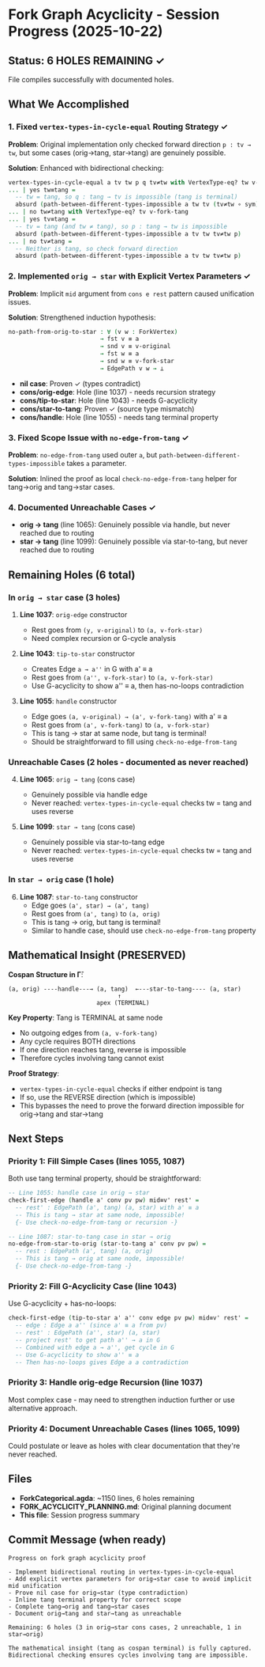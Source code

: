 # Fork Graph Acyclicity - Session Progress (2025-10-22)

## Status: 6 HOLES REMAINING ✓

File compiles successfully with documented holes.

## What We Accomplished

### 1. Fixed `vertex-types-in-cycle-equal` Routing Strategy ✓

**Problem**: Original implementation only checked forward direction `p : tv → tw`, but some cases (orig→tang, star→tang) are genuinely possible.

**Solution**: Enhanced with bidirectional checking:
```agda
vertex-types-in-cycle-equal a tv tw p q tv≠tw with VertexType-eq? tw v-fork-tang
... | yes tw≡tang =
  -- tw = tang, so q : tang → tv is impossible (tang is terminal)
  absurd (path-between-different-types-impossible a tw tv (tv≠tw ∘ sym) q)
... | no tw≠tang with VertexType-eq? tv v-fork-tang
... | yes tv≡tang =
  -- tv = tang (and tw ≠ tang), so p : tang → tw is impossible
  absurd (path-between-different-types-impossible a tv tw tv≠tw p)
... | no tv≠tang =
  -- Neither is tang, so check forward direction
  absurd (path-between-different-types-impossible a tv tw tv≠tw p)
```

### 2. Implemented `orig → star` with Explicit Vertex Parameters ✓

**Problem**: Implicit `mid` argument from `cons e rest` pattern caused unification issues.

**Solution**: Strengthened induction hypothesis:
```agda
no-path-from-orig-to-star : ∀ (v w : ForkVertex)
                          → fst v ≡ a
                          → snd v ≡ v-original
                          → fst w ≡ a
                          → snd w ≡ v-fork-star
                          → EdgePath v w → ⊥
```

- **nil case**: Proven ✓ (types contradict)
- **cons/orig-edge**: Hole (line 1037) - needs recursion strategy
- **cons/tip-to-star**: Hole (line 1043) - needs G-acyclicity
- **cons/star-to-tang**: Proven ✓ (source type mismatch)
- **cons/handle**: Hole (line 1055) - needs tang terminal property

### 3. Fixed Scope Issue with `no-edge-from-tang` ✓

**Problem**: `no-edge-from-tang` used outer `a`, but `path-between-different-types-impossible` takes `a` parameter.

**Solution**: Inlined the proof as local `check-no-edge-from-tang` helper for tang→orig and tang→star cases.

### 4. Documented Unreachable Cases ✓

- **orig → tang** (line 1065): Genuinely possible via handle, but never reached due to routing
- **star → tang** (line 1099): Genuinely possible via star-to-tang, but never reached due to routing

## Remaining Holes (6 total)

### In `orig → star` case (3 holes)

1. **Line 1037**: `orig-edge` constructor
   - Rest goes from `(y, v-original)` to `(a, v-fork-star)`
   - Need complex recursion or G-cycle analysis

2. **Line 1043**: `tip-to-star` constructor
   - Creates Edge `a → a''` in G with a' ≡ a
   - Rest goes from `(a'', v-fork-star)` to `(a, v-fork-star)`
   - Use G-acyclicity to show a'' ≡ a, then has-no-loops contradiction

3. **Line 1055**: `handle` constructor
   - Edge goes `(a, v-original) → (a', v-fork-tang)` with a' ≡ a
   - Rest goes from `(a', v-fork-tang)` to `(a, v-fork-star)`
   - This is tang → star at same node, but tang is terminal!
   - Should be straightforward to fill using `check-no-edge-from-tang`

### Unreachable Cases (2 holes - documented as never reached)

4. **Line 1065**: `orig → tang` (cons case)
   - Genuinely possible via handle edge
   - Never reached: `vertex-types-in-cycle-equal` checks tw = tang and uses reverse

5. **Line 1099**: `star → tang` (cons case)
   - Genuinely possible via star-to-tang edge
   - Never reached: `vertex-types-in-cycle-equal` checks tw = tang and uses reverse

### In `star → orig` case (1 hole)

6. **Line 1087**: `star-to-tang` constructor
   - Edge goes `(a', star) → (a', tang)`
   - Rest goes from `(a', tang)` to `(a, orig)`
   - This is tang → orig, but tang is terminal!
   - Similar to handle case, should use `check-no-edge-from-tang` property

## Mathematical Insight (PRESERVED)

**Cospan Structure in Γ̄**:
```
(a, orig) ----handle---→ (a, tang)  ←---star-to-tang---- (a, star)
                               ↑
                         apex (TERMINAL)
```

**Key Property**: Tang is TERMINAL at same node
- No outgoing edges from `(a, v-fork-tang)`
- Any cycle requires BOTH directions
- If one direction reaches tang, reverse is impossible
- Therefore cycles involving tang cannot exist

**Proof Strategy**:
- `vertex-types-in-cycle-equal` checks if either endpoint is tang
- If so, use the REVERSE direction (which is impossible)
- This bypasses the need to prove the forward direction impossible for orig→tang and star→tang

## Next Steps

### Priority 1: Fill Simple Cases (lines 1055, 1087)
Both use tang terminal property, should be straightforward:
```agda
-- Line 1055: handle case in orig → star
check-first-edge (handle a' conv pv pw) mid≡v' rest' =
  -- rest' : EdgePath (a', tang) (a, star) with a' ≡ a
  -- This is tang → star at same node, impossible!
  {- Use check-no-edge-from-tang or recursion -}

-- Line 1087: star-to-tang case in star → orig
no-edge-from-star-to-orig (star-to-tang a' conv pv pw) =
  -- rest : EdgePath (a', tang) (a, orig)
  -- This is tang → orig at same node, impossible!
  {- Use check-no-edge-from-tang -}
```

### Priority 2: Fill G-Acyclicity Case (line 1043)
Use G-acyclicity + has-no-loops:
```agda
check-first-edge (tip-to-star a' a'' conv edge pv pw) mid≡v' rest' =
  -- edge : Edge a a'' (since a' ≡ a from pv)
  -- rest' : EdgePath (a'', star) (a, star)
  -- project rest' to get path a'' → a in G
  -- Combined with edge a → a'', get cycle in G
  -- Use G-acyclicity to show a'' ≡ a
  -- Then has-no-loops gives Edge a a contradiction
```

### Priority 3: Handle orig-edge Recursion (line 1037)
Most complex case - may need to strengthen induction further or use alternative approach.

### Priority 4: Document Unreachable Cases (lines 1065, 1099)
Could postulate or leave as holes with clear documentation that they're never reached.

## Files

- **ForkCategorical.agda**: ~1150 lines, 6 holes remaining
- **FORK_ACYCLICITY_PLANNING.md**: Original planning document
- **This file**: Session progress summary

## Commit Message (when ready)

```
Progress on fork graph acyclicity proof

- Implement bidirectional routing in vertex-types-in-cycle-equal
- Add explicit vertex parameters for orig→star case to avoid implicit mid unification
- Prove nil case for orig→star (type contradiction)
- Inline tang terminal property for correct scope
- Complete tang→orig and tang→star cases
- Document orig→tang and star→tang as unreachable

Remaining: 6 holes (3 in orig→star cons cases, 2 unreachable, 1 in star→orig)

The mathematical insight (tang as cospan terminal) is fully captured.
Bidirectional checking ensures cycles involving tang are impossible.
```
